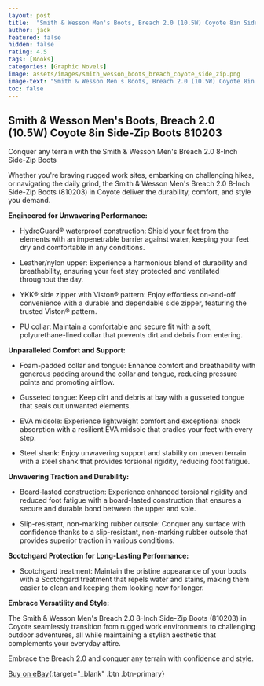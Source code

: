 ```yaml
---
layout: post
title:  "Smith & Wesson Men's Boots, Breach 2.0 (10.5W) Coyote 8in Side-Zip Boots"
author: jack
featured: false
hidden: false
rating: 4.5
tags: [Books]
categories: [Graphic Novels]
image: assets/images/smith_wesson_boots_breach_coyote_side_zip.png
image-text: "Smith & Wesson Men's Boots, Breach 2.0 (10.5W) Coyote 8in Side-Zip Boots"
toc: false
---
```


## Smith & Wesson Men's Boots, Breach 2.0 (10.5W) Coyote 8in Side-Zip Boots 810203

Conquer any terrain with the Smith & Wesson Men's Breach 2.0 8-Inch Side-Zip Boots

Whether you're braving rugged work sites, embarking on challenging hikes, or navigating the daily grind, the Smith & Wesson Men's Breach 2.0 8-Inch Side-Zip Boots (810203) in Coyote deliver the durability, comfort, and style you demand.

__Engineered for Unwavering Performance:__

* HydroGuard® waterproof construction: Shield your feet from the elements with an impenetrable barrier against water, keeping your feet dry and comfortable in any conditions.

* Leather/nylon upper: Experience a harmonious blend of durability and breathability, ensuring your feet stay protected and ventilated throughout the day.

* YKK® side zipper with Viston® pattern: Enjoy effortless on-and-off convenience with a durable and dependable side zipper, featuring the trusted Viston® pattern.

* PU collar: Maintain a comfortable and secure fit with a soft, polyurethane-lined collar that prevents dirt and debris from entering.

__Unparalleled Comfort and Support:__

* Foam-padded collar and tongue: Enhance comfort and breathability with generous padding around the collar and tongue, reducing pressure points and promoting airflow.

* Gusseted tongue: Keep dirt and debris at bay with a gusseted tongue that seals out unwanted elements.

* EVA midsole: Experience lightweight comfort and exceptional shock absorption with a resilient EVA midsole that cradles your feet with every step.

* Steel shank: Enjoy unwavering support and stability on uneven terrain with a steel shank that provides torsional rigidity, reducing foot fatigue.

__Unwavering Traction and Durability:__

* Board-lasted construction: Experience enhanced torsional rigidity and reduced foot fatigue with a board-lasted construction that ensures a secure and durable bond between the upper and sole.

* Slip-resistant, non-marking rubber outsole: Conquer any surface with confidence thanks to a slip-resistant, non-marking rubber outsole that provides superior traction in various conditions.

__Scotchgard Protection for Long-Lasting Performance:__

* Scotchgard treatment: Maintain the pristine appearance of your boots with a Scotchgard treatment that repels water and stains, making them easier to clean and keeping them looking new for longer.

__Embrace Versatility and Style:__

The Smith & Wesson Men's Breach 2.0 8-Inch Side-Zip Boots (810203) in Coyote seamlessly transition from rugged work environments to challenging outdoor adventures, all while maintaining a stylish aesthetic that complements your everyday attire.

Embrace the Breach 2.0 and conquer any terrain with confidence and style.

[Buy on eBay](https://ebay.us/HlHptm){:target="_blank" .btn .btn-primary}
